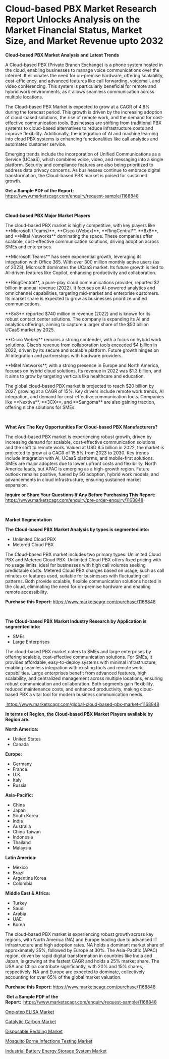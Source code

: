 <p><h1>Cloud-based PBX Market Research Report Unlocks Analysis on the Market Financial Status, Market Size, and Market Revenue upto 2032</h1></p><p><strong>Cloud-based PBX Market Analysis and Latest Trends</strong></p>
<p><p>A Cloud-based PBX (Private Branch Exchange) is a phone system hosted in the cloud, enabling businesses to manage voice communications over the internet. It eliminates the need for on-premise hardware, offering scalability, cost-efficiency, and advanced features like call forwarding, voicemail, and video conferencing. This system is particularly beneficial for remote and hybrid work environments, as it allows seamless communication across multiple locations.</p><p>The Cloud-based PBX Market is expected to grow at a CAGR of 4.8% during the forecast period. This growth is driven by the increasing adoption of cloud-based solutions, the rise of remote work, and the demand for cost-effective communication tools. Businesses are shifting from traditional PBX systems to cloud-based alternatives to reduce infrastructure costs and improve flexibility. Additionally, the integration of AI and machine learning into cloud PBX systems is enhancing functionalities like call analytics and automated customer service.</p><p>Emerging trends include the incorporation of Unified Communications as a Service (UCaaS), which combines voice, video, and messaging into a single platform. Security and compliance features are also being prioritized to address data privacy concerns. As businesses continue to embrace digital transformation, the Cloud-based PBX market is poised for sustained growth.</p></p>
<p><strong>Get a Sample PDF of the Report:&nbsp;</strong> <a href="https://www.marketscagr.com/enquiry/request-sample/1168848?utm_campaign=1920&utm_medium=2&utm_source=Github&utm_content=ia&utm_term=20012025&utm_id=cloud-based-pbx">https://www.marketscagr.com/enquiry/request-sample/1168848</a></p>
<p>&nbsp;</p>
<p><strong>Cloud-based PBX Major Market Players</strong></p>
<p><p>The cloud-based PBX market is highly competitive, with key players like **Microsoft (Teams)**, **Cisco (Webex)**, **RingCentral**, **8x8**, and **Mitel Networks** dominating the space. These companies offer scalable, cost-effective communication solutions, driving adoption across SMEs and enterprises.</p><p>**Microsoft Teams** has seen exponential growth, leveraging its integration with Office 365. With over 300 million monthly active users (as of 2023), Microsoft dominates the UCaaS market. Its future growth is tied to AI-driven features like Copilot, enhancing productivity and collaboration.</p><p>**RingCentral**, a pure-play cloud communications provider, reported $2 billion in annual revenue (2022). It focuses on AI-powered analytics and omnichannel capabilities, targeting mid-market and enterprise customers. Its market share is expected to grow as businesses prioritize unified communications.</p><p>**8x8** reported $740 million in revenue (2022) and is known for its robust contact center solutions. The company is expanding its AI and analytics offerings, aiming to capture a larger share of the $50 billion UCaaS market by 2025.</p><p>**Cisco Webex** remains a strong contender, with a focus on hybrid work solutions. Cisco’s revenue from collaboration tools exceeded $4 billion in 2022, driven by its secure and scalable platform. Future growth hinges on AI integration and partnerships with hardware providers.</p><p>**Mitel Networks**, with a strong presence in Europe and North America, focuses on hybrid cloud solutions. Its revenue in 2022 was $1.3 billion, and it aims to grow by targeting verticals like healthcare and education.</p><p>The global cloud-based PBX market is projected to reach $20 billion by 2027, growing at a CAGR of 15%. Key drivers include remote work trends, AI integration, and demand for cost-effective communication tools. Companies like **Nextiva**, **3CX**, and **Sangoma** are also gaining traction, offering niche solutions for SMEs.</p></p>
<p>&nbsp;</p>
<p><strong>What Are The Key Opportunities For Cloud-based PBX Manufacturers?</strong></p>
<p><p>The cloud-based PBX market is experiencing robust growth, driven by increasing demand for scalable, cost-effective communication solutions and the shift to remote work. Valued at USD 8.5 billion in 2022, the market is projected to grow at a CAGR of 15.5% from 2023 to 2030. Key trends include integration with AI, UCaaS platforms, and mobile-first solutions. SMEs are major adopters due to lower upfront costs and flexibility. North America leads, but APAC is emerging as a high-growth region. Future outlook remains positive, fueled by 5G adoption, hybrid work models, and advancements in cloud infrastructure, ensuring sustained market expansion.</p></p>
<p><strong>Inquire or Share Your Questions If Any Before Purchasing This Report:</strong> <a href="https://www.marketscagr.com/enquiry/pre-order-enquiry/1168848?utm_campaign=1920&utm_medium=2&utm_source=Github&utm_content=ia&utm_term=20012025&utm_id=cloud-based-pbx">https://www.marketscagr.com/enquiry/pre-order-enquiry/1168848</a></p>
<p>&nbsp;</p>
<p><strong>Market Segmentation</strong></p>
<p><strong>The Cloud-based PBX Market Analysis by types is segmented into:</strong></p>
<p><ul><li>Unlimited Cloud PBX</li><li>Metered Cloud PBX</li></ul></p>
<p><p>The Cloud-based PBX market includes two primary types: Unlimited Cloud PBX and Metered Cloud PBX. Unlimited Cloud PBX offers fixed pricing with no usage limits, ideal for businesses with high call volumes seeking predictable costs. Metered Cloud PBX charges based on usage, such as call minutes or features used, suitable for businesses with fluctuating call patterns. Both provide scalable, flexible communication solutions hosted in the cloud, eliminating the need for on-premise hardware and enabling remote accessibility.</p></p>
<p><strong>Purchase this Report:&nbsp;</strong><a href="https://www.marketscagr.com/purchase/1168848?utm_campaign=1920&utm_medium=2&utm_source=Github&utm_content=ia&utm_term=20012025&utm_id=cloud-based-pbx">https://www.marketscagr.com/purchase/1168848</a></p>
<p>&nbsp;</p>
<p><strong>The Cloud-based PBX Market Industry Research by Application is segmented into:</strong></p>
<p><ul><li>SMEs</li><li>Large Enterprises</li></ul></p>
<p><p>The cloud-based PBX market caters to SMEs and large enterprises by offering scalable, cost-effective communication solutions. For SMEs, it provides affordable, easy-to-deploy systems with minimal infrastructure, enabling seamless integration with existing tools and remote work capabilities. Large enterprises benefit from advanced features, high scalability, and centralized management across multiple locations, ensuring robust communication and collaboration. Both segments gain flexibility, reduced maintenance costs, and enhanced productivity, making cloud-based PBX a vital tool for modern business communication needs.</p></p>
<p><a href="https://www.marketscagr.com/global-cloud-based-pbx-market-r1168848?utm_campaign=1920&utm_medium=2&utm_source=Github&utm_content=ia&utm_term=20012025&utm_id=cloud-based-pbx">&nbsp;https://www.marketscagr.com/global-cloud-based-pbx-market-r1168848</a></p>
<p><strong>In terms of Region, the Cloud-based PBX Market Players available by Region are:</strong></p>
<p>
    <p> <strong> North America: </strong>
        <ul>
            <li>United States</li>
            <li>Canada</li>
        </ul>
        </p> 
    <p> <strong> Europe: </strong>
        <ul>
            <li>Germany</li>
            <li>France</li>
            <li>U.K.</li>
            <li>Italy</li>
            <li>Russia</li>
        </ul>
        </p> 
    <p> <strong> Asia-Pacific: </strong>
        <ul>
            <li>China</li>
            <li>Japan</li>
            <li>South Korea</li>
            <li>India</li>
            <li>Australia</li>
            <li>China Taiwan</li>
            <li>Indonesia</li>
            <li>Thailand</li>
            <li>Malaysia</li>
        </ul>
        </p> 
    <p> <strong> Latin America: </strong>
        <ul>
            <li>Mexico</li>
            <li>Brazil</li>
            <li>Argentina Korea</li>
            <li>Colombia</li>
        </ul>
        </p> 
    <p> <strong> Middle East & Africa: </strong>
        <ul>
            <li>Turkey</li>
            <li>Saudi</li>
            <li>Arabia</li>
            <li>UAE</li>
            <li>Korea</li>
        </ul>
    </p>
    </p>
<p><p>The cloud-based PBX market is experiencing robust growth across key regions, with North America (NA) and Europe leading due to advanced IT infrastructure and high adoption rates. NA holds a dominant market share of approximately 35%, followed by Europe at 30%. The Asia-Pacific (APAC) region, driven by rapid digital transformation in countries like India and Japan, is growing at the fastest CAGR and holds a 25% market share. The USA and China contribute significantly, with 20% and 15% shares, respectively. NA and Europe are expected to dominate, collectively accounting for over 65% of the global market valuation.</p></p>
<p><strong>Purchase this Report: </strong><a href="https://www.marketscagr.com/purchase/1168848?utm_campaign=1920&utm_medium=2&utm_source=Github&utm_content=ia&utm_term=20012025&utm_id=cloud-based-pbx">https://www.marketscagr.com/purchase/1168848</a></p>
<p>&nbsp;<strong>Get a Sample PDF of the Report:&nbsp;&nbsp;</strong><a href="https://www.marketscagr.com/enquiry/request-sample/1168848?utm_campaign=1920&utm_medium=2&utm_source=Github&utm_content=ia&utm_term=20012025&utm_id=cloud-based-pbx">https://www.marketscagr.com/enquiry/request-sample/1168848</a></p>
<p><strong></strong></p>
<p><p><a href="https://www.linkedin.com/pulse/market-forecasting-change-global-one-step-elisa-dynamics-atomc?utm_campaign=1920&utm_medium=2&utm_source=Github&utm_content=ia&utm_term=20012025&utm_id=cloud-based-pbx">One-step ELISA Market</a></p><p><a href="https://www.linkedin.com/pulse/catalytic-carbon-market-research-2025-2032-growth-opportunities-o3quc?utm_campaign=1920&utm_medium=2&utm_source=Github&utm_content=ia&utm_term=20012025&utm_id=cloud-based-pbx">Catalytic Carbon Market</a></p><p><a href="https://www.linkedin.com/pulse/deep-dive-disposable-bedding-market-itstrends-segmentation-x06me?utm_campaign=1920&utm_medium=2&utm_source=Github&utm_content=ia&utm_term=20012025&utm_id=cloud-based-pbx">Disposable Bedding Market</a></p><p><a href="https://www.linkedin.com/pulse/comprehensive-overview-mosquito-borne-infections-testing-market-g36oe?utm_campaign=1920&utm_medium=2&utm_source=Github&utm_content=ia&utm_term=20012025&utm_id=cloud-based-pbx">Mosquito Borne Infections Testing Market</a></p><p><a href="https://github.com/ChiragRP21/Market-Research-Report-List-7/blob/main/industrial-battery-energy-storage-system-market.md?utm_campaign=1920&utm_medium=2&utm_source=Github&utm_content=ia&utm_term=20012025&utm_id=cloud-based-pbx">Industrial Battery Energy Storage System Market</a></p></p>